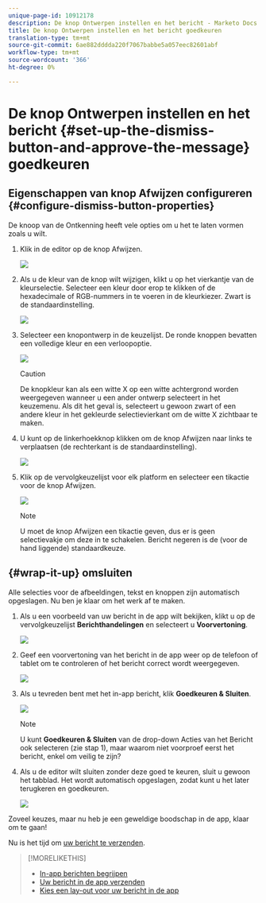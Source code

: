 ```yaml
---
unique-page-id: 10912178
description: De knop Ontwerpen instellen en het bericht - Marketo Docs - Productdocumentatie goedkeuren
title: De knop Ontwerpen instellen en het bericht goedkeuren
translation-type: tm+mt
source-git-commit: 6ae882dddda220f7067babbe5a057eec82601abf
workflow-type: tm+mt
source-wordcount: '366'
ht-degree: 0%

---
```



# De knop Ontwerpen instellen en het bericht {#set-up-the-dismiss-button-and-approve-the-message} goedkeuren

## Eigenschappen van knop Afwijzen configureren {#configure-dismiss-button-properties}

De knoop van de Ontkenning heeft vele opties om u het te laten vormen zoals u wilt.

1. Klik in de editor op de knop Afwijzen.

   ![](assets/image2016-5-9-10-3a23-3a37.png)

1. Als u de kleur van de knop wilt wijzigen, klikt u op het vierkantje van de kleurselectie. Selecteer een kleur door erop te klikken of de hexadecimale of RGB-nummers in te voeren in de kleurkiezer. Zwart is de standaardinstelling.

   ![](assets/image2016-5-9-10-3a33-3a17.png)

1. Selecteer een knopontwerp in de keuzelijst. De ronde knoppen bevatten een volledige kleur en een verloopoptie.

   ![](assets/image2016-5-9-10-3a35-3a46.png)

   >[!CAUTION]
   >
   >De knopkleur kan als een witte X op een witte achtergrond worden weergegeven wanneer u een ander ontwerp selecteert in het keuzemenu. Als dit het geval is, selecteert u gewoon zwart of een andere kleur in het gekleurde selectievierkant om de witte X zichtbaar te maken.

1. U kunt op de linkerhoekknop klikken om de knop Afwijzen naar links te verplaatsen (de rechterkant is de standaardinstelling).

   ![](assets/image2016-5-9-10-3a39-3a5.png)

1. Klik op de vervolgkeuzelijst voor elk platform en selecteer een tikactie voor de knop Afwijzen.

   ![](assets/image2016-5-9-10-3a43-3a54.png)

   >[!NOTE]
   >
   >U moet de knop Afwijzen een tikactie geven, dus er is geen selectievakje om deze in te schakelen. Bericht negeren is de (voor de hand liggende) standaardkeuze.

## {#wrap-it-up} omsluiten

Alle selecties voor de afbeeldingen, tekst en knoppen zijn automatisch opgeslagen. Nu ben je klaar om het werk af te maken.

1. Als u een voorbeeld van uw bericht in de app wilt bekijken, klikt u op de vervolgkeuzelijst **Berichthandelingen** en selecteert u **Voorvertoning**.

   ![](assets/image2016-5-9-10-3a58-3a38.png)

1. Geef een voorvertoning van het bericht in de app weer op de telefoon of tablet om te controleren of het bericht correct wordt weergegeven.

   ![](assets/image2016-5-9-11-3a2-3a13.png)

1. Als u tevreden bent met het in-app bericht, klik **Goedkeuren &amp; Sluiten**.

   ![](assets/image2016-5-9-11-3a8-3a52.png)

   >[!NOTE]
   >
   >U kunt **Goedkeuren &amp; Sluiten** van de drop-down Acties van het Bericht ook selecteren (zie stap 1), maar waarom niet voorproef eerst het bericht, enkel om veilig te zijn?

1. Als u de editor wilt sluiten zonder deze goed te keuren, sluit u gewoon het tabblad. Het wordt automatisch opgeslagen, zodat kunt u het later terugkeren en goedkeuren.

   ![](assets/image2016-5-9-11-3a9-3a46.png)

Zoveel keuzes, maar nu heb je een geweldige boodschap in de app, klaar om te gaan!

Nu is het tijd om [uw bericht te verzenden](https://docs.marketo.com/display/docs/send+your+in-app+message).

>[!MORELIKETHIS]
>
>* [In-app berichten begrijpen](../../../../product-docs/mobile-marketing/in-app-messages/understanding-in-app-messages.md)
>* [Uw bericht in de app verzenden](https://docs.marketo.com/display/docs/send+your+in-app+message)
>* [Kies een lay-out voor uw bericht in de app](choose-a-layout-for-your-in-app-message.md)

>



